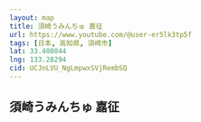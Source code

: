 ```yaml
---
layout: map
title: 須崎うみんちゅ 嘉征
url: https://www.youtube.com/@user-er5lk3tp5f
tags: [日本, 高知県, 須崎市]
lat: 33.400844
lng: 133.28294
cid: UCJnLVU_NgLmpwxSVjRembSQ
---
```


## 須崎うみんちゅ 嘉征
